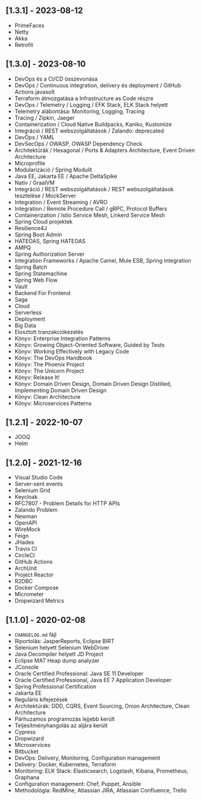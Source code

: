 ## [1.3.1] - 2023-08-12

* PrimeFaces
* Netty
* Akka
* Retrofit

## [1.3.0] - 2023-08-10

* DevOps és a CI/CD összevonása
* DevOps / Continuous integration, delivery és deployment / GitHub Actions javasolt
* Terraform átmozgatása a Infrastructure as Code részre
* DevOps / Telemetry / Logging / EFK Stack, ELK Stack helyett
* Telemetry alábontása: Monitoring, Logging, Tracing
* Tracing / Zipkin, Jaeger
* Containerization / Cloud Native Buildpacks, Kaniko, Kustomize
* Integráció / REST webszolgáltatások / Zalando: deprecated
* DevOps / YAML
* DevSecOps / OWASP, OWASP Dependency Check
* Architektúrák / Hexagonal / Ports & Adapters Architecture, Event Driven Architecture
* Microprofile
* Modularizáció / Spring Modulit
* Java EE, Jakarta EE / Apache DeltaSpike
* Natív / GraalVM
* Integráció / REST webszolgáltatások / REST webszolgáltatások tesztelése / MockServer
* Integration / Event Streaming / AVRO
* Integration / Remote Procedure Call / gRPC, Protocol Buffers
* Containerization / Istio Service Mesh, Linkerd Service Mesh
* Spring Cloud projektek
* Resilience4J
* Spring Boot Admin
* HATEOAS, Spring HATEOAS
* AMPQ
* Spring Authorization Server
* Integration Frameworks / Apache Camel, Mule ESB, Spring Integration
* Spring Batch
* Spring Statemachine
* Spring Web Flow
* Vault
* Backend For Frontend
* Saga
* Cloud
* Serverless
* Deployment
* Big Data
* Elosztott tranzakciókezelés
* Könyv: Enterprise Integration Patterns
* Könyv: Growing Object-Oriented Software, Guided by Tests
* Könyv: Working Effectively with Legacy Code
* Könyv: The DevOps Handbook
* Könyv: The Phoenix Project
* Könyv: The Unicorn Project
* Könyv: Release It!
* Könyv: Domain Driven Design, Domain Driven Design Distilled, Implementing Domain Driven Design
* Könyv: Clean Architecture
* Könyv: Microservices Patterns

## [1.2.1] - 2022-10-07

* JOOQ
* Helm

## [1.2.0] - 2021-12-16

* Visual Studio Code
* Server-sent events
* Selenium Grid
* Keycloak
* RFC7807 - Problem Details for HTTP APIs
* Zalando Problem
* Newman
* OpenAPI
* WireMock
* Feign
* JHades
* Travis CI
* CircleCI
* GitHub Actions
* ArchUnit
* Project Reactor
* R2DBC
* Docker Compose
* Micrometer
* Dropwizard Metrics

## [1.1.0] - 2020-02-08

- `CHANGELOG.md` fájl
- Riportolás: JasperReports, Eclipse BIRT
- Selenium helyett Selenium WebDriver
- Java Decompiler helyett JD Project
- Eclipse MAT Heap dump analyzer
- JConsole
- Oracle Certified Professional: Java SE 11 Developer
- Oracle Certified Professional, Java EE 7 Application Developer
- Spring Professional Certification
- Jakarta EE
- Reguláris kifejezések
- Architektúrák: DDD, CQRS, Event Sourcing, Onion Architecture, Clean Architecture
- Párhuzamos programozás lejjebb került
- Teljesítményhangolás az aljára került
- Cypress
- Dropwizard
- Microservices
- Bitbucket
- DevOps: Delivery, Monitoring, Configuration management
- Delivery: Docker, Kubernetes, Terraform
- Monitoring: ELK Stack: Elasticsearch, Logstash, Kibana, Prometheus, Graphana
- Configuration management: Chef, Puppet, Ansible
- Methodológia: RedMine, Atlassian JIRA, Atlassian Confluence, Trello